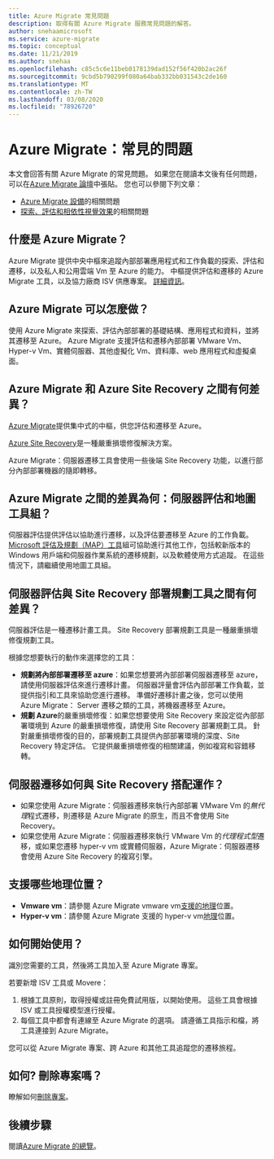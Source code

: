```yaml
---
title: Azure Migrate 常見問題
description: 取得有關 Azure Migrate 服務常見問題的解答。
author: snehaamicrosoft
ms.service: azure-migrate
ms.topic: conceptual
ms.date: 11/21/2019
ms.author: snehaa
ms.openlocfilehash: c85c5c6e11beb0178139dad152f56f420b2ac26f
ms.sourcegitcommit: 9cbd5b790299f080a64bab332bb031543c2de160
ms.translationtype: MT
ms.contentlocale: zh-TW
ms.lasthandoff: 03/08/2020
ms.locfileid: "78926720"
---
```

# <a name="azure-migrate-common-questions"></a>Azure Migrate：常見的問題

本文會回答有關 Azure Migrate 的常見問題。 如果您在閱讀本文後有任何問題，可以在[Azure Migrate 論壇](https://aka.ms/AzureMigrateForum)中張貼。 您也可以參閱下列文章：

- [Azure Migrate 設備](common-questions-appliance.md)的相關問題
- [探索、評估和相依性視覺效果](common-questions-discovery-assessment.md)的相關問題

## <a name="what-is-azure-migrate"></a>什麼是 Azure Migrate？

Azure Migrate 提供中央中樞來追蹤內部部署應用程式和工作負載的探索、評估和遷移，以及私人和公用雲端 Vm 至 Azure 的能力。 中樞提供評估和遷移的 Azure Migrate 工具，以及協力廠商 ISV 供應專案。 [詳細資訊](migrate-services-overview.md)。

## <a name="what-can-i-do-with-azure-migrate"></a>Azure Migrate 可以怎麼做？

使用 Azure Migrate 來探索、評估內部部署的基礎結構、應用程式和資料，並將其遷移至 Azure。 Azure Migrate 支援評估和遷移內部部署 VMware Vm、Hyper-v Vm、實體伺服器、其他虛擬化 Vm、資料庫、web 應用程式和虛擬桌面。 

## <a name="whats-the-difference-between-azure-migrate-and-azure-site-recovery"></a>Azure Migrate 和 Azure Site Recovery 之間有何差異？

[Azure Migrate](migrate-services-overview.md)提供集中式的中樞，供您評估和遷移至 Azure。 

[Azure Site Recovery](../site-recovery/site-recovery-overview.md)是一種嚴重損壞修復解決方案。 

Azure Migrate：伺服器遷移工具會使用一些後端 Site Recovery 功能，以進行部分內部部署機器的隨即轉移。

## <a name="whats-the-difference-between-azure-migrate-server-assessment-and-the-map-toolkit"></a>Azure Migrate 之間的差異為何：伺服器評估和地圖工具組？

伺服器評估提供評估以協助進行遷移，以及評估要遷移至 Azure 的工作負載。 [Microsoft 評估及規劃（MAP）工具](https://www.microsoft.com/download/details.aspx?id=7826)組可協助進行其他工作，包括較新版本的 Windows 用戶端和伺服器作業系統的遷移規劃，以及軟體使用方式追蹤。 在這些情況下，請繼續使用地圖工具組。

## <a name="whats-the-difference-between-server-assessment-and-the-site-recovery-deployment-planner"></a>伺服器評估與 Site Recovery 部署規劃工具之間有何差異？

伺服器評估是一種遷移計畫工具。 Site Recovery 部署規劃工具是一種嚴重損壞修復規劃工具。

根據您想要執行的動作來選擇您的工具：

- **規劃將內部部署遷移至 azure**：如果您想要將內部部署伺服器遷移至 azure，請使用伺服器評估來進行遷移計畫。 伺服器評量會評估內部部署工作負載，並提供指引和工具來協助您進行遷移。 準備好遷移計畫之後，您可以使用 Azure Migrate： Server 遷移之類的工具，將機器遷移至 Azure。
- **規劃 Azure**的嚴重損壞修復：如果您想要使用 Site Recovery 來設定從內部部署環境到 Azure 的嚴重損壞修復，請使用 Site Recovery 部署規劃工具。 針對嚴重損壞修復的目的，部署規劃工具提供內部部署環境的深度、Site Recovery 特定評估。 它提供嚴重損壞修復的相關建議，例如複寫和容錯移轉。

## <a name="how-does-server-migration-work-with-site-recovery"></a>伺服器遷移如何與 Site Recovery 搭配運作？

- 如果您使用 Azure Migrate：伺服器遷移來執行內部部署 VMware Vm 的*無代理*程式遷移，則遷移是 Azure Migrate 的原生，而且不會使用 Site Recovery。
- 如果您使用 Azure Migrate：伺服器遷移來執行 VMware Vm 的*代理程式型*遷移，或如果您遷移 hyper-v vm 或實體伺服器，Azure Migrate：伺服器遷移會使用 Azure Site Recovery 的複寫引擎。

## <a name="which-geographies-are-supported"></a>支援哪些地理位置？

- **Vmware vm**：請參閱 Azure Migrate vmware vm[支援的地理](https://docs.microsoft.com/azure/migrate/migrate-support-matrix-vmware)位置。
- **Hyper-v vm**：請參閱 Azure Migrate 支援的 hyper-v vm[地理](https://docs.microsoft.com/azure/migrate/migrate-support-matrix-hyper-v)位置。

## <a name="how-do-i-get-started"></a>如何開始使用？

識別您需要的工具，然後將工具加入至 Azure Migrate 專案。 

若要新增 ISV 工具或 Movere：

1. 根據工具原則，取得授權或註冊免費試用版，以開始使用。 這些工具會根據 ISV 或工具授權模型進行授權。
2. 每個工具中都會有連線至 Azure Migrate 的選項。 請遵循工具指示和檔，將工具連接到 Azure Migrate。

您可以從 Azure Migrate 專案、跨 Azure 和其他工具追蹤您的遷移旅程。

## <a name="how-do-i-delete-a-project"></a>如何? 刪除專案嗎？

瞭解如何[刪除專案](how-to-delete-project.md)。 

## <a name="next-steps"></a>後續步驟

閱讀[Azure Migrate 的總覽](migrate-services-overview.md)。

